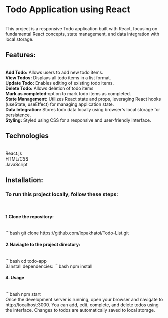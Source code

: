 <h1>Todo Application using React</h1>

<br>
This project is a responsive Todo application built with React, focusing on fundamental React concepts, state management, and data integration with local storage.

<h2>Features:</h2>
<br>
<b>Add Todo:</b> Allows users to add new todo items.
<br>
<b>View Todos:</b> Displays all todo items in a list format.
<br>
<b>Update Todo:</b> Enables editing of existing todo items.
<br>
<b>Delete Todo:</b> Allows deletion of todo items
<br>
<b>Mark as completed:</b>option to mark todo items as completed.
<br>
<b>State Management:</b> Utilizes React state and props, leveraging React hooks (useState, useEffect) for managing application state.
<br>
<b>Data Integration:</b> Stores todo data locally using browser's local storage for persistence.
<br>
<b>Styling:</b> Styled using CSS for a responsive and user-friendly interface.
<br>

<h2>Technologies</h2>
<br>
React.js
<br>
HTML/CSS
<br>
JavaScript
<br>

<h2>Installation:</h2>

<h3>To run this project locally, follow these steps:</h3>
<br>
<h4>1.Clone the repository:</h4>
<br>
```bash
git clone https://github.com/lopakhatoi/Todo-List.git
<br>
<h4>2.Naviagte to the project directory:</h4>
<br>
```bash
cd todo-app
<br>
3.Install dependencies:
```bash
npm install
<br>
<h4>4. Usage</h4>
<br>
```bash
npm start
<br>
Once the development server is running, open your browser and navigate to http://localhost:3000. You can add, edit, complete, and delete todos using the interface. Changes to todos are automatically saved to local storage.



